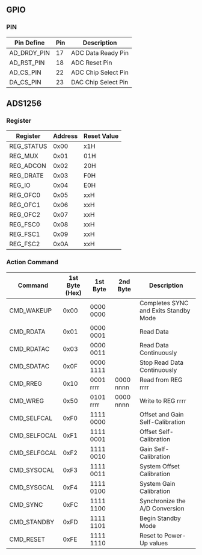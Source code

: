 ## GPIO
### PIN
Pin Define | Pin | Description
-- | -- | --
AD_DRDY_PIN | 17 | ADC Data Ready Pin
AD_RST_PIN | 18 | ADC Reset Pin
AD_CS_PIN | 22 | ADC Chip Select Pin
DA_CS_PIN | 23 | DAC Chip Select Pin

## ADS1256
### Register
Register | Address | Reset Value
-- | -- | --
REG_STATUS | 0x00 | x1H
REG_MUX | 0x01 | 01H
REG_ADCON | 0x02 | 20H
REG_DRATE | 0x03 | F0H
REG_IO | 0x04 | E0H
REG_OFC0 | 0x05 | xxH
REG_OFC1 | 0x06 | xxH
REG_OFC2 | 0x07 | xxH
REG_FSC0 | 0x08 | xxH
REG_FSC1 | 0x09 | xxH
REG_FSC2 | 0x0A | xxH

### Action Command
Command |1st Byte (Hex) | 1st Byte |2nd Byte | Description
-- | -- | -- | -- | --
CMD_WAKEUP | 0x00 | 0000 0000 | | Completes SYNC and Exits Standby Mode
CMD_RDATA | 0x01 | 0000 0001 | | Read Data
CMD_RDATAC | 0x03 | 0000 0011 | | Read Data Continuously
CMD_SDATAC | 0x0F | 0000 1111 | | Stop Read Data Continuously
CMD_RREG | 0x10 | 0001 rrrr | 0000 nnnn |  Read from REG rrrr
CMD_WREG | 0x50 | 0101 rrrr | 0000 nnnn | Write to REG rrrr
CMD_SELFCAL | 0xF0 | 1111 0000 | | Offset and Gain Self-Calibration
CMD_SELFOCAL | 0xF1 | 1111 0001 | | Offset Self-Calibration
CMD_SELFGCAL | 0xF2 | 1111 0010 | | Gain Self-Calibration
CMD_SYSOCAL | 0xF3 | 1111 0011 | | System Offset Calibration
CMD_SYSGCAL | 0xF4 | 1111 0100 | | System Gain Calibration
CMD_SYNC | 0xFC | 1111 1100 | | Synchronize the A/D Conversion
CMD_STANDBY | 0xFD | 1111 1101 | | Begin Standby Mode
CMD_RESET | 0xFE | 1111 1110 | | Reset to Power-Up values